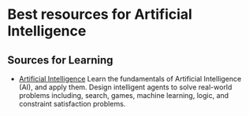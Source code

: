 # Best resources for Artificial Intelligence

## Sources for Learning
* [Artificial Intelligence](https://www.classcentral.com/course/edx-artificial-intelligence-ai-7230) Learn the fundamentals of Artificial Intelligence (AI), and apply them. Design intelligent agents to solve real-world problems including, search, games, machine learning, logic, and constraint satisfaction problems.
